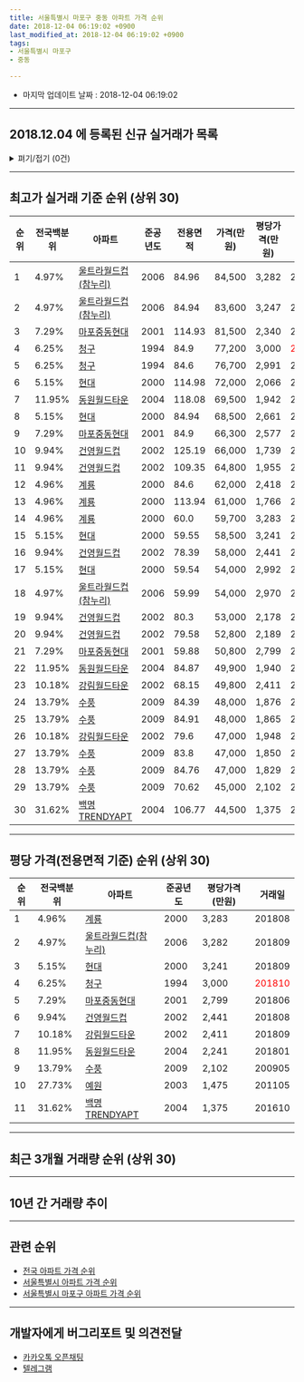 ```yaml
---
title: 서울특별시 마포구 중동 아파트 가격 순위
date: 2018-12-04 06:19:02 +0900
last_modified_at: 2018-12-04 06:19:02 +0900
tags:
- 서울특별시 마포구
- 중동

---
```


* 마지막 업데이트 날짜 : 2018-12-04 06:19:02

---

## 2018.12.04 에 등록된 신규 실거래가 목록

<details>
<summary>펴기/접기 (0건)</summary>
<div markdown="1">

|아파트|전국백분위|준공년도|전용면적|가격(만원)|평당가격(만원)|거래일|
|---|---|---|---|---|---|---|
|없음|||||||


</div>
</details>

---

## 최고가 실거래 기준 순위 (상위 30)


|순위|전국백분위|아파트|준공년도|전용면적|가격(만원)|평당가격(만원)|거래일|
|---|---|---|---|---|---|---|---|
|1|4.97%|[울트라월드컵(참누리)](https://search.naver.com/search.naver?query=%EC%84%9C%EC%9A%B8%ED%8A%B9%EB%B3%84%EC%8B%9C+%EB%A7%88%ED%8F%AC%EA%B5%AC+%EC%A4%91%EB%8F%99+%EC%9A%B8%ED%8A%B8%EB%9D%BC%EC%9B%94%EB%93%9C%EC%BB%B5%28%EC%B0%B8%EB%88%84%EB%A6%AC%29)|2006|84.96|84,500|3,282|201809|
|2|4.97%|[울트라월드컵(참누리)](https://search.naver.com/search.naver?query=%EC%84%9C%EC%9A%B8%ED%8A%B9%EB%B3%84%EC%8B%9C+%EB%A7%88%ED%8F%AC%EA%B5%AC+%EC%A4%91%EB%8F%99+%EC%9A%B8%ED%8A%B8%EB%9D%BC%EC%9B%94%EB%93%9C%EC%BB%B5%28%EC%B0%B8%EB%88%84%EB%A6%AC%29)|2006|84.94|83,600|3,247|201809|
|3|7.29%|[마포중동현대](https://search.naver.com/search.naver?query=%EC%84%9C%EC%9A%B8%ED%8A%B9%EB%B3%84%EC%8B%9C+%EB%A7%88%ED%8F%AC%EA%B5%AC+%EC%A4%91%EB%8F%99+%EB%A7%88%ED%8F%AC%EC%A4%91%EB%8F%99%ED%98%84%EB%8C%80)|2001|114.93|81,500|2,340|201809|
|4|6.25%|[청구](https://search.naver.com/search.naver?query=%EC%84%9C%EC%9A%B8%ED%8A%B9%EB%B3%84%EC%8B%9C+%EB%A7%88%ED%8F%AC%EA%B5%AC+%EC%A4%91%EB%8F%99+%EC%B2%AD%EA%B5%AC)|1994|84.9|77,200|3,000|<span style="color:red">201810</span>|
|5|6.25%|[청구](https://search.naver.com/search.naver?query=%EC%84%9C%EC%9A%B8%ED%8A%B9%EB%B3%84%EC%8B%9C+%EB%A7%88%ED%8F%AC%EA%B5%AC+%EC%A4%91%EB%8F%99+%EC%B2%AD%EA%B5%AC)|1994|84.6|76,700|2,991|201809|
|6|5.15%|[현대](https://search.naver.com/search.naver?query=%EC%84%9C%EC%9A%B8%ED%8A%B9%EB%B3%84%EC%8B%9C+%EB%A7%88%ED%8F%AC%EA%B5%AC+%EC%A4%91%EB%8F%99+%ED%98%84%EB%8C%80)|2000|114.98|72,000|2,066|201809|
|7|11.95%|[동원월드타운](https://search.naver.com/search.naver?query=%EC%84%9C%EC%9A%B8%ED%8A%B9%EB%B3%84%EC%8B%9C+%EB%A7%88%ED%8F%AC%EA%B5%AC+%EC%A4%91%EB%8F%99+%EB%8F%99%EC%9B%90%EC%9B%94%EB%93%9C%ED%83%80%EC%9A%B4)|2004|118.08|69,500|1,942|201809|
|8|5.15%|[현대](https://search.naver.com/search.naver?query=%EC%84%9C%EC%9A%B8%ED%8A%B9%EB%B3%84%EC%8B%9C+%EB%A7%88%ED%8F%AC%EA%B5%AC+%EC%A4%91%EB%8F%99+%ED%98%84%EB%8C%80)|2000|84.94|68,500|2,661|201808|
|9|7.29%|[마포중동현대](https://search.naver.com/search.naver?query=%EC%84%9C%EC%9A%B8%ED%8A%B9%EB%B3%84%EC%8B%9C+%EB%A7%88%ED%8F%AC%EA%B5%AC+%EC%A4%91%EB%8F%99+%EB%A7%88%ED%8F%AC%EC%A4%91%EB%8F%99%ED%98%84%EB%8C%80)|2001|84.9|66,300|2,577|201808|
|10|9.94%|[건영월드컵](https://search.naver.com/search.naver?query=%EC%84%9C%EC%9A%B8%ED%8A%B9%EB%B3%84%EC%8B%9C+%EB%A7%88%ED%8F%AC%EA%B5%AC+%EC%A4%91%EB%8F%99+%EA%B1%B4%EC%98%81%EC%9B%94%EB%93%9C%EC%BB%B5)|2002|125.19|66,000|1,739|201805|
|11|9.94%|[건영월드컵](https://search.naver.com/search.naver?query=%EC%84%9C%EC%9A%B8%ED%8A%B9%EB%B3%84%EC%8B%9C+%EB%A7%88%ED%8F%AC%EA%B5%AC+%EC%A4%91%EB%8F%99+%EA%B1%B4%EC%98%81%EC%9B%94%EB%93%9C%EC%BB%B5)|2002|109.35|64,800|1,955|201808|
|12|4.96%|[계룡](https://search.naver.com/search.naver?query=%EC%84%9C%EC%9A%B8%ED%8A%B9%EB%B3%84%EC%8B%9C+%EB%A7%88%ED%8F%AC%EA%B5%AC+%EC%A4%91%EB%8F%99+%EA%B3%84%EB%A3%A1)|2000|84.6|62,000|2,418|201808|
|13|4.96%|[계룡](https://search.naver.com/search.naver?query=%EC%84%9C%EC%9A%B8%ED%8A%B9%EB%B3%84%EC%8B%9C+%EB%A7%88%ED%8F%AC%EA%B5%AC+%EC%A4%91%EB%8F%99+%EA%B3%84%EB%A3%A1)|2000|113.94|61,000|1,766|201709|
|14|4.96%|[계룡](https://search.naver.com/search.naver?query=%EC%84%9C%EC%9A%B8%ED%8A%B9%EB%B3%84%EC%8B%9C+%EB%A7%88%ED%8F%AC%EA%B5%AC+%EC%A4%91%EB%8F%99+%EA%B3%84%EB%A3%A1)|2000|60.0|59,700|3,283|201808|
|15|5.15%|[현대](https://search.naver.com/search.naver?query=%EC%84%9C%EC%9A%B8%ED%8A%B9%EB%B3%84%EC%8B%9C+%EB%A7%88%ED%8F%AC%EA%B5%AC+%EC%A4%91%EB%8F%99+%ED%98%84%EB%8C%80)|2000|59.55|58,500|3,241|201809|
|16|9.94%|[건영월드컵](https://search.naver.com/search.naver?query=%EC%84%9C%EC%9A%B8%ED%8A%B9%EB%B3%84%EC%8B%9C+%EB%A7%88%ED%8F%AC%EA%B5%AC+%EC%A4%91%EB%8F%99+%EA%B1%B4%EC%98%81%EC%9B%94%EB%93%9C%EC%BB%B5)|2002|78.39|58,000|2,441|201808|
|17|5.15%|[현대](https://search.naver.com/search.naver?query=%EC%84%9C%EC%9A%B8%ED%8A%B9%EB%B3%84%EC%8B%9C+%EB%A7%88%ED%8F%AC%EA%B5%AC+%EC%A4%91%EB%8F%99+%ED%98%84%EB%8C%80)|2000|59.54|54,000|2,992|201808|
|18|4.97%|[울트라월드컵(참누리)](https://search.naver.com/search.naver?query=%EC%84%9C%EC%9A%B8%ED%8A%B9%EB%B3%84%EC%8B%9C+%EB%A7%88%ED%8F%AC%EA%B5%AC+%EC%A4%91%EB%8F%99+%EC%9A%B8%ED%8A%B8%EB%9D%BC%EC%9B%94%EB%93%9C%EC%BB%B5%28%EC%B0%B8%EB%88%84%EB%A6%AC%29)|2006|59.99|54,000|2,970|201708|
|19|9.94%|[건영월드컵](https://search.naver.com/search.naver?query=%EC%84%9C%EC%9A%B8%ED%8A%B9%EB%B3%84%EC%8B%9C+%EB%A7%88%ED%8F%AC%EA%B5%AC+%EC%A4%91%EB%8F%99+%EA%B1%B4%EC%98%81%EC%9B%94%EB%93%9C%EC%BB%B5)|2002|80.3|53,000|2,178|201807|
|20|9.94%|[건영월드컵](https://search.naver.com/search.naver?query=%EC%84%9C%EC%9A%B8%ED%8A%B9%EB%B3%84%EC%8B%9C+%EB%A7%88%ED%8F%AC%EA%B5%AC+%EC%A4%91%EB%8F%99+%EA%B1%B4%EC%98%81%EC%9B%94%EB%93%9C%EC%BB%B5)|2002|79.58|52,800|2,189|201805|
|21|7.29%|[마포중동현대](https://search.naver.com/search.naver?query=%EC%84%9C%EC%9A%B8%ED%8A%B9%EB%B3%84%EC%8B%9C+%EB%A7%88%ED%8F%AC%EA%B5%AC+%EC%A4%91%EB%8F%99+%EB%A7%88%ED%8F%AC%EC%A4%91%EB%8F%99%ED%98%84%EB%8C%80)|2001|59.88|50,800|2,799|201806|
|22|11.95%|[동원월드타운](https://search.naver.com/search.naver?query=%EC%84%9C%EC%9A%B8%ED%8A%B9%EB%B3%84%EC%8B%9C+%EB%A7%88%ED%8F%AC%EA%B5%AC+%EC%A4%91%EB%8F%99+%EB%8F%99%EC%9B%90%EC%9B%94%EB%93%9C%ED%83%80%EC%9A%B4)|2004|84.87|49,900|1,940|201803|
|23|10.18%|[강림월드타운](https://search.naver.com/search.naver?query=%EC%84%9C%EC%9A%B8%ED%8A%B9%EB%B3%84%EC%8B%9C+%EB%A7%88%ED%8F%AC%EA%B5%AC+%EC%A4%91%EB%8F%99+%EA%B0%95%EB%A6%BC%EC%9B%94%EB%93%9C%ED%83%80%EC%9A%B4)|2002|68.15|49,800|2,411|201809|
|24|13.79%|[수풍](https://search.naver.com/search.naver?query=%EC%84%9C%EC%9A%B8%ED%8A%B9%EB%B3%84%EC%8B%9C+%EB%A7%88%ED%8F%AC%EA%B5%AC+%EC%A4%91%EB%8F%99+%EC%88%98%ED%92%8D)|2009|84.39|48,000|1,876|200905|
|25|13.79%|[수풍](https://search.naver.com/search.naver?query=%EC%84%9C%EC%9A%B8%ED%8A%B9%EB%B3%84%EC%8B%9C+%EB%A7%88%ED%8F%AC%EA%B5%AC+%EC%A4%91%EB%8F%99+%EC%88%98%ED%92%8D)|2009|84.91|48,000|1,865|200905|
|26|10.18%|[강림월드타운](https://search.naver.com/search.naver?query=%EC%84%9C%EC%9A%B8%ED%8A%B9%EB%B3%84%EC%8B%9C+%EB%A7%88%ED%8F%AC%EA%B5%AC+%EC%A4%91%EB%8F%99+%EA%B0%95%EB%A6%BC%EC%9B%94%EB%93%9C%ED%83%80%EC%9A%B4)|2002|79.6|47,000|1,948|201808|
|27|13.79%|[수풍](https://search.naver.com/search.naver?query=%EC%84%9C%EC%9A%B8%ED%8A%B9%EB%B3%84%EC%8B%9C+%EB%A7%88%ED%8F%AC%EA%B5%AC+%EC%A4%91%EB%8F%99+%EC%88%98%ED%92%8D)|2009|83.8|47,000|1,850|200906|
|28|13.79%|[수풍](https://search.naver.com/search.naver?query=%EC%84%9C%EC%9A%B8%ED%8A%B9%EB%B3%84%EC%8B%9C+%EB%A7%88%ED%8F%AC%EA%B5%AC+%EC%A4%91%EB%8F%99+%EC%88%98%ED%92%8D)|2009|84.76|47,000|1,829|200905|
|29|13.79%|[수풍](https://search.naver.com/search.naver?query=%EC%84%9C%EC%9A%B8%ED%8A%B9%EB%B3%84%EC%8B%9C+%EB%A7%88%ED%8F%AC%EA%B5%AC+%EC%A4%91%EB%8F%99+%EC%88%98%ED%92%8D)|2009|70.62|45,000|2,102|200905|
|30|31.62%|[백명TRENDYAPT](https://search.naver.com/search.naver?query=%EC%84%9C%EC%9A%B8%ED%8A%B9%EB%B3%84%EC%8B%9C+%EB%A7%88%ED%8F%AC%EA%B5%AC+%EC%A4%91%EB%8F%99+%EB%B0%B1%EB%AA%85TRENDYAPT)|2004|106.77|44,500|1,375|201610|


---

## 평당 가격(전용면적 기준) 순위 (상위 30)


|순위|전국백분위|아파트|준공년도|평당가격(만원)|거래일|
|---|---|---|---|---|---|
|1|4.96%|[계룡](https://search.naver.com/search.naver?query=%EC%84%9C%EC%9A%B8%ED%8A%B9%EB%B3%84%EC%8B%9C+%EB%A7%88%ED%8F%AC%EA%B5%AC+%EC%A4%91%EB%8F%99+%EA%B3%84%EB%A3%A1)|2000|3,283|201808|
|2|4.97%|[울트라월드컵(참누리)](https://search.naver.com/search.naver?query=%EC%84%9C%EC%9A%B8%ED%8A%B9%EB%B3%84%EC%8B%9C+%EB%A7%88%ED%8F%AC%EA%B5%AC+%EC%A4%91%EB%8F%99+%EC%9A%B8%ED%8A%B8%EB%9D%BC%EC%9B%94%EB%93%9C%EC%BB%B5%28%EC%B0%B8%EB%88%84%EB%A6%AC%29)|2006|3,282|201809|
|3|5.15%|[현대](https://search.naver.com/search.naver?query=%EC%84%9C%EC%9A%B8%ED%8A%B9%EB%B3%84%EC%8B%9C+%EB%A7%88%ED%8F%AC%EA%B5%AC+%EC%A4%91%EB%8F%99+%ED%98%84%EB%8C%80)|2000|3,241|201809|
|4|6.25%|[청구](https://search.naver.com/search.naver?query=%EC%84%9C%EC%9A%B8%ED%8A%B9%EB%B3%84%EC%8B%9C+%EB%A7%88%ED%8F%AC%EA%B5%AC+%EC%A4%91%EB%8F%99+%EC%B2%AD%EA%B5%AC)|1994|3,000|<span style="color:red">201810</span>|
|5|7.29%|[마포중동현대](https://search.naver.com/search.naver?query=%EC%84%9C%EC%9A%B8%ED%8A%B9%EB%B3%84%EC%8B%9C+%EB%A7%88%ED%8F%AC%EA%B5%AC+%EC%A4%91%EB%8F%99+%EB%A7%88%ED%8F%AC%EC%A4%91%EB%8F%99%ED%98%84%EB%8C%80)|2001|2,799|201806|
|6|9.94%|[건영월드컵](https://search.naver.com/search.naver?query=%EC%84%9C%EC%9A%B8%ED%8A%B9%EB%B3%84%EC%8B%9C+%EB%A7%88%ED%8F%AC%EA%B5%AC+%EC%A4%91%EB%8F%99+%EA%B1%B4%EC%98%81%EC%9B%94%EB%93%9C%EC%BB%B5)|2002|2,441|201808|
|7|10.18%|[강림월드타운](https://search.naver.com/search.naver?query=%EC%84%9C%EC%9A%B8%ED%8A%B9%EB%B3%84%EC%8B%9C+%EB%A7%88%ED%8F%AC%EA%B5%AC+%EC%A4%91%EB%8F%99+%EA%B0%95%EB%A6%BC%EC%9B%94%EB%93%9C%ED%83%80%EC%9A%B4)|2002|2,411|201809|
|8|11.95%|[동원월드타운](https://search.naver.com/search.naver?query=%EC%84%9C%EC%9A%B8%ED%8A%B9%EB%B3%84%EC%8B%9C+%EB%A7%88%ED%8F%AC%EA%B5%AC+%EC%A4%91%EB%8F%99+%EB%8F%99%EC%9B%90%EC%9B%94%EB%93%9C%ED%83%80%EC%9A%B4)|2004|2,241|201801|
|9|13.79%|[수풍](https://search.naver.com/search.naver?query=%EC%84%9C%EC%9A%B8%ED%8A%B9%EB%B3%84%EC%8B%9C+%EB%A7%88%ED%8F%AC%EA%B5%AC+%EC%A4%91%EB%8F%99+%EC%88%98%ED%92%8D)|2009|2,102|200905|
|10|27.73%|[예원](https://search.naver.com/search.naver?query=%EC%84%9C%EC%9A%B8%ED%8A%B9%EB%B3%84%EC%8B%9C+%EB%A7%88%ED%8F%AC%EA%B5%AC+%EC%A4%91%EB%8F%99+%EC%98%88%EC%9B%90)|2003|1,475|201105|
|11|31.62%|[백명TRENDYAPT](https://search.naver.com/search.naver?query=%EC%84%9C%EC%9A%B8%ED%8A%B9%EB%B3%84%EC%8B%9C+%EB%A7%88%ED%8F%AC%EA%B5%AC+%EC%A4%91%EB%8F%99+%EB%B0%B1%EB%AA%85TRENDYAPT)|2004|1,375|201610|


---

## 최근 3개월 거래량 순위 (상위 30)


<div style="width:100%;">
    <canvas id="deal_count_ranking" height="250"></canvas>
</div>


<script>
new Chart(document.getElementById("deal_count_ranking"), {
    type: 'horizontalBar',
    data: {
        labels: ['청구'],
        datasets: [{
            label: '실거래 수',
            data: [2],
            borderColor: "rgba(255, 0, 128, 1)",
            backgroundColor: "rgba(255, 0, 128, 0.5)",
            fill: false,
        }]
    },
    options: {
        responsive: true,
        title: {
            display: true,
            text: '최근 3개월 거래량 순위'
        },
        tooltips: {
            mode: 'index',
            intersect: false,
            callbacks: {
                title: function(tooltipItems, data) {
                    return "실거래 수:";
                },
                label: function(tooltipItem, data) {
                    return data.labels[tooltipItem.index] + ": " + tooltipItem.xLabel;
                }
            }
        },
        hover: {
            mode: 'nearest',
            intersect: true
        },
        scales: {
            xAxes: [{
                display: true,
                scaleLabel: {
                    display: true,
                    labelString: '실거래 수'
                },
                ticks: {
                    suggestedMin: 0,
                }
            }],
            yAxes: [{
                display: true,
                ticks: {
                    autoSkip: false,
                    callback: function(value, index, values) {
                        if (value.length > 15)
                            return value.substr(0, 13) + "...";
                        else
                            return value;
                    }
                },
                scaleLabel: {
                    display: false,
                }
            }]
        }
    }
});

</script>


---

## 10년 간 거래량 추이


<div style="width:100%;">
    <canvas id="deal_progress" height="250"></canvas>
</div>

<script>
new Chart(document.getElementById("deal_progress"), {
    type: 'line',
    data: {
        labels: ['200812','200901','200902','200903','200904','200905','200906','200907','200908','200909','200910','200911','200912','201001','201002','201003','201004','201005','201006','201007','201008','201009','201010','201011','201012','201101','201102','201103','201104','201105','201106','201107','201108','201109','201110','201111','201112','201201','201202','201203','201204','201205','201206','201207','201208','201209','201210','201211','201212','201301','201302','201303','201304','201305','201306','201307','201308','201309','201310','201311','201312','201401','201402','201403','201404','201405','201406','201407','201408','201409','201410','201411','201412','201501','201502','201503','201504','201505','201506','201507','201508','201509','201510','201511','201512','201601','201602','201603','201604','201605','201606','201607','201608','201609','201610','201611','201612','201701','201702','201703','201704','201705','201706','201707','201708','201709','201710','201711','201712','201801','201802','201803','201804','201805','201806','201807','201808','201809','201810','201811','201812'],
        datasets: [{
            label: '실거래 수',
            pointRadius: 1,
            data: [2, 5, 8, 9, 23, 25, 15, 13, 19, 14, 12, 6, 7, 8, 5, 6, 7, 2, 4, 2, 1, 3, 8, 6, 14, 11, 15, 14, 10, 6, 6, 7, 6, 5, 3, 4, 7, 10, 7, 9, 5, 6, 2, 1, 3, 3, 4, 13, 6, 5, 7, 9, 14, 14, 13, 4, 6, 11, 16, 15, 10, 17, 16, 17, 12, 13, 12, 8, 15, 12, 9, 9, 7, 21, 11, 12, 14, 15, 18, 13, 17, 19, 21, 7, 6, 11, 13, 23, 24, 24, 14, 11, 13, 16, 21, 7, 11, 5, 3, 10, 7, 14, 10, 11, 9, 11, 10, 12, 16, 24, 8, 12, 6, 4, 4, 15, 16, 10, 2, 0, 0],
            borderColor: "rgba(255, 201, 14, 1)",
            backgroundColor: "rgba(255, 201, 14, 0.5)",
            fill: true,
        }]
    },
    options: {
        responsive: true,
        title: {
            display: true,
            text: '10년간 거래량 추이'
        },
        tooltips: {
            mode: 'index',
            intersect: false,
        },
        hover: {
            mode: 'nearest',
            intersect: true
        },
        scales: {
            xAxes: [{
                display: true,
                scaleLabel: {
                    display: true,
                    labelString: '년/월'
                }
            }],
            yAxes: [{
                display: true,
                ticks: {
                    suggestedMin: 0,
                },
                scaleLabel: {
                    display: true,
                    labelString: '실거래 수'
                }
            }]
        }
    }
});

</script>


---

## 관련 순위

- [전국 아파트 가격 순위](https://inasie.github.io/apt-ranking/전국)
- [서울특별시 아파트 가격 순위](https://inasie.github.io/apt-ranking/서울특별시)
- [서울특별시 마포구 아파트 가격 순위](https://inasie.github.io/apt-ranking/서울특별시-마포구)


---

## 개발자에게 버그리포트 및 의견전달

- [카카오톡 오픈채팅](https://open.kakao.com/o/gLJUAP4)
- [텔레그램](https://t.me/inasie)

